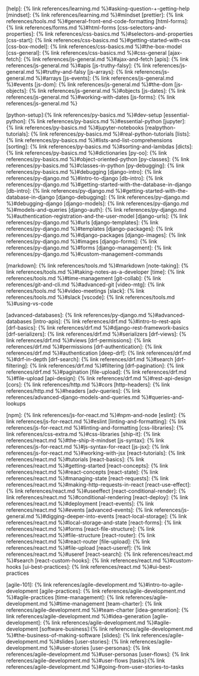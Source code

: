<!-- https://www.markdownguide.org/basic-syntax/#reference-style-links -->
<!-- markdownlint-disable link-image-reference-definitions first-line-heading -->

<!-- phase 1 front end -->
[help]: {% link references/learning.md %}#asking-question-+-getting-help
[mindset]: {% link references/learning.md %}#mindset
[prettier]: {% link references/tools.md %}#general-front-end-code-formatting
[html-forms]: {% link references/forms.md %}#html-forms
[css-selectors-and-properties]: {% link references/css-basics.md %}#selectors-and-properties
[css-start]: {% link references/css-basics.md %}#getting-started-with-css
[css-box-model]: {% link references/css-basics.md %}#the-box-model
[css-general]: {% link references/css-basics.md %}#css-general
[ajax-fetch]: {% link references/js-general.md %}#ajax-and-fetch
[apis]: {% link references/js-general.md %}#apis
[js-truthy-falsy]: {% link references/js-general.md %}#truthy-and-falsy
[js-arrays]: {% link references/js-general.md %}#arrays
[js-events]: {% link references/js-general.md %}#events
[js-dom]: {% link references/js-general.md %}#the-dom
[js-objects]: {% link references/js-general.md %}#objects
[js-dates]: {% link references/js-general.md %}#working-with-dates
[js-forms]: {% link references/js-general.md %}

<!-- phase 2 back end -->
[python-setup]:{% link references/py-basics.md %}#dev-setup
[essential-python]: {% link references/py-basics.md %}#essential-python
[jupyter]: {% link references/py-basics.md %}#jupyter-notebooks
[realpython-tutorials]: {% link references/py-basics.md %}#real-python-tutorials
[lists]: {% link references/py-basics.md %}#lists-and-list-comprehensions
[sorting]: {% link references/py-basics.md %}#sorting-and-lambdas
[dicts]: {% link references/py-basics.md %}#dictionaries
[py-oo]: {% link references/py-basics.md %}#object-oriented-python
[py-classes]: {% link references/py-basics.md %}#classes-in-python
[py-debugging]: {% link references/py-basics.md %}#debugging
[django-intro]: {% link references/py-django.md %}#intro-to-django
[db-intro]: {% link references/py-django.md %}#getting-started-with-the-database-in-django
[db-intro]: {% link references/py-django.md %}#getting-started-with-the-database-in-django
[django-debugging]: {% link references/py-django.md %}#debugging-django
[django-models]: {% link references/py-django.md %}#models-and-queries
[django-auth]: {% link references/py-django.md %}#authentication-registration-and-the-user-model
[django-urls]: {% link references/py-django.md %}#urls
[django-templates]: {% link references/py-django.md %}#templates
[django-packages]: {% link references/py-django.md %}#django-packages
[django-images]: {% link references/py-django.md %}#images
[django-forms]: {% link references/py-django.md %}#forms
[django-management]: {% link references/py-django.md %}#custom-management-commands

<!-- tools -->
[markdown]: {% link references/tools.md %}#markdown
[note-taking]: {% link references/tools.md %}#taking-notes-as-a-developer
[time]: {% link references/tools.md %}#time-management
[git-collab]: {% link references/git-and-cli.md %}#advanced-git
[video-mtg]: {% link references/tools.md %}#video-meetings
[slack]: {% link references/tools.md %}#slack
[vscode]: {% link references/tools.md %}#using-vs-code

<!-- phase 3 django -->
[advanced-databases]: {% link references/py-django.md %}#advanced-databases
[intro-apis]: {% link references/drf.md %}#intro-to-rest-apis
[drf-basics]: {% link references/drf.md %}#django-rest-framework-basics
[drf-serializers]: {% link references/drf.md %}#serializers
[drf-views]: {% link references/drf.md %}#views
[drf-permissions]: {% link references/drf.md %}#permissions
[drf-authentication]: {% link references/drf.md %}#authentication
[deep-drf]: {% link references/drf.md %}#drf-in-depth
[drf-search]: {% link references/drf.md %}#search
[drf-filtering]: {% link references/drf.md %}#filtering
[drf-pagination]: {% link references/drf.md %}#pagination
[file-upload]: {% link references/drf.md %}#file-upload
[api-design]: {% link references/drf.md %}#rest-api-design
[cors]: {% link references/http.md %}#cors
[http-headers]: {% link references/http.md %}#headers
[adv-queries]: {% link references/advanced-django-models-and-queries.md %}#queries-and-lookups

<!-- phase 3 react -->
[npm]: {% link references/js-for-react.md %}#npm-and-node
[eslint]: {% link references/js-for-react.md %}#eslint
[linting-and-formatting]: {% link references/js-for-react.md %}#linting-and-formatting
[css-libraries]: {% link references/css-extra.md %}#css-libraries
[ship-it]: {% link references/react.md %}#the-ship-it-mindset
[js-syntax]: {% link references/js-for-react.md %}#js-syntax-for-react
[js-jsx]: {% link references/js-for-react.md %}#working-with-jsx
[react-tutorials]: {% link references/react.md %}#tutorials
[react-basics]: {% link references/react.md %}#getting-started
[react-concepts]: {% link references/react.md %}#react-concepts
[react-state]: {% link references/react.md %}#managing-state
[react-requests]: {% link references/react.md %}#making-http-requests-in-react
[react-use-effect]: {% link references/react.md %}#useeffect
[react-conditional-render]: {% link references/react.md %}#conditional-rendering
[react-deploy]: {% link references/react.md %}#deployment
[react-events]: {% link references/react.md %}#events
[advanced-events]: {% link references/js-general.md %}#digging-deeper-into-events
[react-local-storage]: {% link references/react.md %}#local-storage-and-state
[react-forms]: {% link references/react.md %}#forms
[react-file-structure]: {% link references/react.md %}#file-structure
[react-router]: {% link references/react.md %}#react-router
[file-upload]: {% link references/react.md %}#file-upload
[react-useref]: {% link references/react.md %}#useref
[react-search]: {% link references/react.md %}#search
[react-custom-hooks]: {% link references/react.md %}#custom-hooks
[ui-best-practices]: {% link references/react.md %}#ui-best-practices

<!-- phase 4 Agile Development -->
[agile-101]: {% link references/agile-development.md %}#intro-to-agile-development
[agile-practices]: {% link references/agile-development.md %}#agile-practices
[time-management]: {% link references/agile-development.md %}#time-management
[team-charter]: {% link references/agile-development.md %}#team-charter
[idea-generation]: {% link references/agile-development.md %}#idea-generation
[agile-development]: {% link references/agile-development.md %}#agile-development
[software-business]:{% link references/agile-development.md %}#the-business-of-making-software
[slides]: {% link references/agile-development.md %}#slides
[user-stories]: {% link references/agile-development.md %}#user-stories
[user-personas]: {% link references/agile-development.md %}#user-personas
[user-flows]: {% link references/agile-development.md %}#user-flows
[tasks]:{% link references/agile-development.md %}#going-from-user-stories-to-tasks
